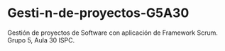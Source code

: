 # Gesti-n-de-proyectos-G5A30
Gestión de proyectos de Software con aplicación de Framework Scrum. Grupo 5, Aula 30 ISPC.
